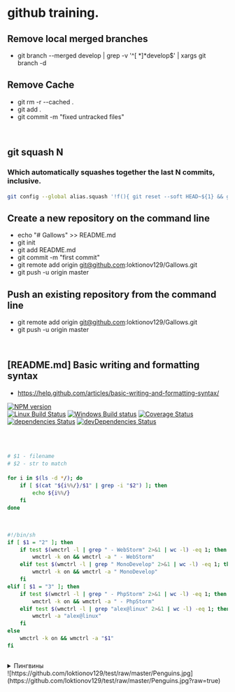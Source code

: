 # github training.
## Remove local merged branches
*  git branch --merged develop | grep -v '^[ *]*develop$' | xargs git branch -d

## Remove Cache <BR/>
* git rm -r --cached . <BR/>
* git add . <BR/>
* git commit -m "fixed untracked files" <BR/>
<BR/>

## git squash N
### Which automatically squashes together the last N commits, inclusive.
```sh
git config --global alias.squash '!f(){ git reset --soft HEAD~${1} && git commit --edit -m"$(git log --format=%B --reverse HEAD..HEAD@{1})"; };f'
```


## Create a new repository on the command line <BR/>
* echo "# Gallows" >> README.md <BR/>
* git init <BR/>
* git add README.md <BR/>
* git commit -m "first commit" <BR/>
* git remote add origin git@github.com:loktionov129/Gallows.git <BR/>
* git push -u origin master <BR/>
## Push an existing repository from the command line <BR/>
* git remote add origin git@github.com:loktionov129/Gallows.git <BR/>
* git push -u origin master <BR/>
 <BR/>


## [README.md] Basic writing and formatting syntax
+ https://help.github.com/articles/basic-writing-and-formatting-syntax/

[![NPM version](https://img.shields.io/npm/v/uncss.svg)](https://www.npmjs.com/package/uncss)  
[![Linux Build Status](https://img.shields.io/travis/giakki/uncss/master.svg?label=Linux%20build)](https://travis-ci.org/giakki/uncss)
[![Windows Build status](https://img.shields.io/appveyor/ci/giakki/uncss/master.svg?label=Windows%20build)](https://ci.appveyor.com/project/giakki/uncss/branch/master)
[![Coverage Status](https://img.shields.io/coveralls/giakki/uncss.svg)](https://coveralls.io/r/giakki/uncss?branch=master)  
[![dependencies Status](https://img.shields.io/david/giakki/uncss.svg)](https://david-dm.org/giakki/uncss)
[![devDependencies Status](https://img.shields.io/david/dev/giakki/uncss.svg)](https://david-dm.org/giakki/uncss?type=dev)

<br><br>
```bash
# $1 - filename
# $2 - str to match

for i in $(ls -d */); do
	if [ $(cat "${i%%/}/$1" | grep -i "$2") ]; then
		echo ${i%%/}
	fi
done
```

<br>

```bash
#!/bin/sh
if [ $1 = "2" ]; then
    if test $(wmctrl -l | grep " - WebStorm" 2>&1 | wc -l) -eq 1; then 
        wmctrl -k on && wmctrl -a " - WebStorm"
    elif test $(wmctrl -l | grep " MonoDevelop" 2>&1 | wc -l) -eq 1; then 
        wmctrl -k on && wmctrl -a " MonoDevelop"
    fi
elif [ $1 = "3" ]; then
    if test $(wmctrl -l | grep " - PhpStorm" 2>&1 | wc -l) -eq 1; then 
        wmctrl -k on && wmctrl -a " - PhpStorm"
    elif test $(wmctrl -l | grep "alex@linux" 2>&1 | wc -l) -eq 1; then 
        wmctrl -a "alex@linux"
    fi
else
    wmctrl -k on && wmctrl -a "$1"
fi
```

##

<details>
	<summary>Пингвины</summary>
 	<img src="/Penguins.jpg" width="40%" />
</details>
![https://github.com/loktionov129/test/raw/master/Penguins.jpg](https://github.com/loktionov129/test/raw/master/Penguins.jpg?raw=true)
